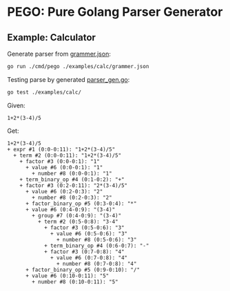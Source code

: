 # PEGO: Pure Golang Parser Generator

## Example: Calculator

Generate parser from [grammer.json](./examples/calc/grammer.json):

```bash
go run ./cmd/pego ./examples/calc/grammer.json
```

Testing parse by generated [parser_gen.go](./examples/calc/parser_gen.go):

```bash
go test ./examples/calc/
```

Given:

```
1+2*(3-4)/5
```

Get:

```
1+2*(3-4)/5
+ expr #1 (0:0-0:11): "1+2*(3-4)/5"
  + term #2 (0:0-0:11): "1+2*(3-4)/5"
    + factor #3 (0:0-0:1): "1"
      + value #6 (0:0-0:1): "1"
        + number #8 (0:0-0:1): "1"
    + term_binary_op #4 (0:1-0:2): "+"
    + factor #3 (0:2-0:11): "2*(3-4)/5"
      + value #6 (0:2-0:3): "2"
        + number #8 (0:2-0:3): "2"
      + factor_binary_op #5 (0:3-0:4): "*"
      + value #6 (0:4-0:9): "(3-4)"
        + group #7 (0:4-0:9): "(3-4)"
          + term #2 (0:5-0:8): "3-4"
            + factor #3 (0:5-0:6): "3"
              + value #6 (0:5-0:6): "3"
                + number #8 (0:5-0:6): "3"
            + term_binary_op #4 (0:6-0:7): "-"
            + factor #3 (0:7-0:8): "4"
              + value #6 (0:7-0:8): "4"
                + number #8 (0:7-0:8): "4"
      + factor_binary_op #5 (0:9-0:10): "/"
      + value #6 (0:10-0:11): "5"
        + number #8 (0:10-0:11): "5"
```
